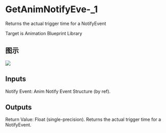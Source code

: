 # GetAnimNotifyEve-_1

Returns the actual trigger time for a NotifyEvent

Target is Animation Blueprint Library

## 图示

![]($-20221218-17512937.png)

## Inputs

Notify Event: Anim Notify Event Structure (by ref).  

## Outputs

Return Value: Float (single-precision). Returns the actual trigger time for a NotifyEvent.

